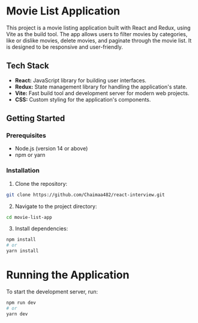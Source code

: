 # Movie List Application

This project is a movie listing application built with React and Redux, using Vite as the build tool. The app allows users to filter movies by categories, like or dislike movies, delete movies, and paginate through the movie list. It is designed to be responsive and user-friendly.

## Tech Stack

- **React:** JavaScript library for building user interfaces.
- **Redux:** State management library for handling the application's state.
- **Vite:** Fast build tool and development server for modern web projects.
- **CSS:** Custom styling for the application's components.

## Getting Started

### Prerequisites

- Node.js (version 14 or above)
- npm or yarn

### Installation

1. Clone the repository:

```bash
git clone https://github.com/Chaimaa482/react-interview.git
```

2. Navigate to the project directory:

```bash
cd movie-list-app
```

3. Install dependencies:

```bash
npm install
# or
yarn install
```

# Running the Application

To start the development server, run:

```bash
npm run dev
# or
yarn dev
```

